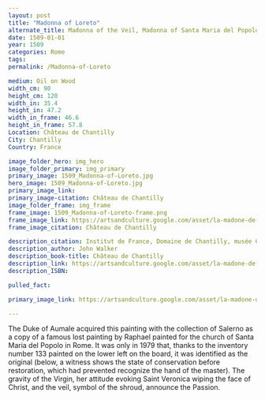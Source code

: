```yaml
---
layout: post
title: "Madonna of Loreto"
alternate_title: Madonna of the Veil, Madonna of Santa Maria del Popolo
date: 1509-01-01
year: 1509
categories: Rome
tags:
permalink: /Madonna-of-Loreto

medium: Oil on Wood
width_cm: 90
height_cm: 120
width_in: 35.4
height_in: 47.2
width_in_frame: 46.6
height_in_frame: 57.8
Location: Château de Chantilly
City: Chantilly
Country: France

image_folder_hero: img_hero
image_folder_primary: img_primary
primary_image: 1509_Madonna-of-Loreto.jpg
hero_image: 1509_Madonna-of-Loreto.jpg
primary_image_link:
primary_image-citation: Château de Chantilly
image_folder_frame: img_frame
frame_image: 1509_Madonna-of-Loreto-frame.png
frame_image_link: https://artsandculture.google.com/asset/la-madone-de-lorette/PwHFGP5UEwfauA
frame_image_citation: Château de Chantilly

description_citation: Institut de France, Domaine de Chantilly, musée Condé, Santuario, PE-40 Fait partie de la donation de Henri d’Orléans duc d’Aumale (1822-1897) en 1886 à l’Institut de France pour former le musée Condé., RMN (Domaine de Chantilly) - © Harry Bréjat
description_author: John Walker
description_book-title: Château de Chantilly
description_link: https://artsandculture.google.com/asset/la-madone-de-lorette/PwHFGP5UEwfauA
description_ISBN:

pulled_fact:

primary_image_link: https://artsandculture.google.com/asset/la-madone-de-lorette/PwHFGP5UEwfauA

---
```


The Duke of Aumale acquired this painting with the collection of Salerno as a copy of a famous lost painting by Raphael painted for the church of Santa Maria del Popolo in Rome. It was only in 1979 that, thanks to the inventory number 133 painted on the lower left on the board, it was identified as the original (below, a witness shows the state of conservation before restoration, which had prevented recognize the hand of the master). The gravity of the Virgin, her attitude evoking Saint Veronica wiping the face of Christ, and the veil, symbol of the shroud, announce the Passion.
